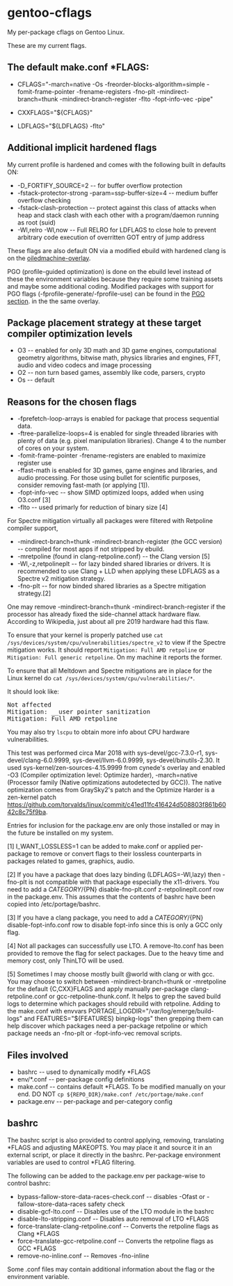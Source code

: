 # gentoo-cflags

My per-package cflags on Gentoo Linux.

These are my current flags.

## The default make.conf *FLAGS:

* CFLAGS="-march=native -Os -freorder-blocks-algorithm=simple
-fomit-frame-pointer -frename-registers -fno-plt -mindirect-branch=thunk
-mindirect-branch-register -flto -fopt-info-vec -pipe"

* CXXFLAGS="${CFLAGS}"

* LDFLAGS="${LDFLAGS} -flto"

## Additional implicit hardened flags

My current profile is hardened and comes with the following built in defaults ON:

* -D_FORTIFY_SOURCE=2 -- for buffer overflow protection
* -fstack-protector-strong -param=ssp-buffer-size=4 -- medium buffer overflow
							checking
* -fstack-clash-protection  -- protect against this class of attacks when
				heap and stack clash with each other with
				a program/daemon running as root (suid)
* -Wl,relro -Wl,now -- Full RELRO for LDFLAGS to close hole to prevent
			arbitrary code execution of overritten GOT entry
			of jump address

These flags are also default ON via a modified ebuild with hardened clang
is on the [oiledmachine-overlay](http://github.com/orsonteodoro/oiledmachine-overlay).

PGO (profile-guided optimization) is done on the ebuild level instead of these
the environment variables because they require some training assets and maybe
some additional coding.  Modified packages with support for PGO flags
(-fprofile-generate/-fprofile-use) can be found in the
[PGO section](https://github.com/orsonteodoro/oiledmachine-overlay#pgo-packages).
in the the same overlay.

## Package placement strategy at these target compiler optimization levels

* O3 -- enabled for only 3D math and 3D game engines, computational geometry 
algorithms, bitwise math, physics libraries and engines, FFT, audio and video 
codecs and image processing
* O2 -- non turn based games, assembly like code, parsers, crypto
* Os -- default

## Reasons for the chosen flags

* -fprefetch-loop-arrays is enabled for package that process sequential data.
* -ftree-parallelize-loops=4 is enabled for single threaded libraries with 
plenty of data (e.g. pixel manipulation libraries).  Change 4 to the number of 
cores on your system.
* -fomit-frame-pointer -frename-registers are enabled to maximize register use
* -ffast-math is enabled for 3D games, game engines and libraries, and audio 
processing.  For those using bullet for scientific purposes, consider removing 
fast-math (or applying [1]).
* -fopt-info-vec -- show SIMD optimized loops, added when using O3.conf [3]
* -flto -- used primarly for reduction of binary size [4]

For Spectre mitigation virtually all packages were filtered with Retpoline compiler support,
* -mindirect-branch=thunk -mindirect-branch-register (the GCC version) --
compiled for most apps if not stripped by ebuild.
* -mretpoline (found in clang-retpoline.conf) -- the Clang version [5]
* -Wl,-z,retpolineplt -- for lazy binded shared libraries or drivers.
It is recommended to use Clang + LLD when applying these LDFLAGS as
a Spectre v2 mitigation strategy.
* -fno-plt -- for now binded shared libraries as a Spectre mitigation
strategy.[2]

One may remove -mindirect-branch=thunk -mindirect-branch-register 
if the processor has already fixed the side-channel attack hardware flaw. 
According to Wikipedia, just about all pre 2019 hardware had this flaw.

To ensure that your kernel is properly patched use 
`cat /sys/devices/system/cpu/vulnerabilities/spectre_v2` to view if the 
Spectre mitigation works.  It should report `Mitigation: Full AMD retpoline` 
or `Mitigation: Full generic retpoline`.  On my machine it reports the former.

To ensure that all Meltdown and Spectre mitigations are in place for the Linux 
kernel do `cat /sys/devices/system/cpu/vulnerabilities/*`.

It should look like:

<pre>
Not affected
Mitigation: __user pointer sanitization
Mitigation: Full AMD retpoline
</pre>

You may also try `lscpu` to obtain more info about CPU hardware vulnerabilities.

This test was performed circa Mar 2018 with sys-devel/gcc-7.3.0-r1, 
sys-devel/clang-6.0.9999, sys-devel/llvm-6.0.9999, sys-devel/binutils-2.30. 
It used sys-kernel/zen-sources-4.15.9999 from cynede's overlay and enabled 
-O3 (Compiler optimization level: Optimize harder), -march=native (Processor 
family (Native optimizations autodetected by GCC)).  The native optimization 
comes from GraySky2's patch and the Optimize Harder is a zen-kernel patch 
https://github.com/torvalds/linux/commit/c41ed11fc416424d508803f861b6042c8c75f9ba.

Entries for inclusion for the package.env are only those installed or may in 
 the future be installed on my system.

[1] I_WANT_LOSSLESS=1 can be added to make.conf or applied per-package to
remove or convert flags to their lossless counterparts in packages related to
games, graphics, audio.

[2] If you have a package that does lazy binding (LDFLAGS=-Wl,lazy) then
-fno-plt is not compatible with that package especially the x11-drivers.  You
need to add a  ${CATEGORY}/${PN} disable-fno-plt.conf z-retpolineplt.conf  row
in the package.env. This assumes that the contents of bashrc have been copied
into /etc/portage/bashrc.

[3] If you have a clang package, you need to add a
${CATEGORY}/${PN} disable-fopt-info.conf row to disable fopt-info since
this is only a GCC only flag.

[4] Not all packages can successfully use LTO.  A remove-lto.conf has
been provided to remove the flag for select packages.  Due to the heavy time
and memory cost, only ThinLTO will be used.

[5] Sometimes I may choose mostly built @world with clang or with gcc.
You may choose to switch between -mindirect-branch=thunk or -mretpoline
for the default {C,CXX}FLAGS and apply manually per-package
clang-retpoline.conf or gcc-retpoline-thunk.conf.  It helps to grep the
saved build logs to determine which packages should rebuild with retpoline.
Adding to the make.conf with envvars PORTAGE_LOGDIR="/var/log/emerge/build-logs"
and FEATURES="${FEATURES} binpkg-logs" then grepping them can help discover
which packages need a per-package retpoline or which package needs
an -fno-plt or -fopt-info-vec removal scripts.

## Files involved

* bashrc -- used to dynamically modify *FLAGS
* env/*.conf -- per-package config definitions
* make.conf -- contains default *FLAGS.  To be modified manually on your end.  DO
 NOT `cp ${REPO_DIR}/make.conf /etc/portage/make.conf`
* package.env -- per-package and per-category config

## bashrc

The bashrc script is also provided to control applying, removing, translating
*FLAGS and adjusting MAKEOPTS.  You may place it and source it in an external script,
or place it directly in the bashrc.  Per-package environment variables are used
to control *FLAG filtering.

The following can be added to the package.env per package-wise to control bashrc:

* bypass-fallow-store-data-races-check.conf -- disables -Ofast or
-fallow-store-data-races safety check
* disable-gcf-lto.conf -- Disables use of the LTO module in the bashrc
* disable-lto-stripping.conf -- Disables auto removal of LTO *FLAGS
* force-translate-clang-retpoline.conf -- Converts the retpoline flags as Clang
 *FLAGS
* force-translate-gcc-retpoline.conf -- Converts the retpoline flags as GCC
 *FLAGS
* remove-no-inline.conf -- Removes -fno-inline

Some .conf files may contain additional information about the flag or the environment
variable.
